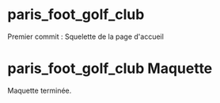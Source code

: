 # paris_foot_golf_club

Premier commit : Squelette de la page d'accueil

# paris_foot_golf_club Maquette

Maquette terminée.

